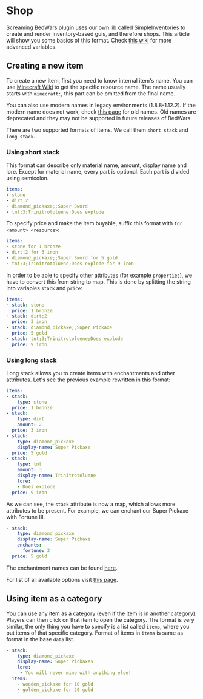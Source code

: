 # Shop

Screaming BedWars plugin uses our own lib called SimpleInventories to create and render inventory-based guis, and therefore shops. This article will show you some basics of this format. Check [this wiki](https://github.com/ScreamingSandals/SimpleInventories/wiki) for more advanced variables.

## Creating a new item

To create a new item, first you need to know internal item's name. You can use [Minecraft Wiki](https://minecraft.wiki) to get the specific resource name. The name usually starts with `minecraft:`, this part can be omitted from the final name.

You can also use modern names in legacy environments (1.8.8-1.12.2). If the modern name does not work, check [this page](https://helpch.at/docs/1.12.2/org/bukkit/Material.html) for old names. Old names are deprecated and they may not be supported in future releases of BedWars.

There are two supported formats of items. We call them `short stack` and `long stack`.

### Using short stack

This format can describe only material name, amount, display name and lore. Except for material name, every part is optional. Each part is divided using semicolon.

```yaml
items:
- stone
- dirt;2
- diamond_pickaxe;;Super Sword
- tnt;3;Trinitrotoluene;Does explode
```

To specify price and make the item buyable, suffix this format with `for <amount> <resource>`:

```yaml
items:
- stone for 1 bronze
- dirt;2 for 3 iron
- diamond_pickaxe;;Super Sword for 5 gold
- tnt;3;Trinitrotoluene;Does explode for 9 iron
```

In order to be able to specify other attributes (for example `properties`), we have to convert this from string to map. This is done by splitting the string into variables `stack` and `price`:

```yaml
items:
- stack: stone
  price: 1 bronze
- stack: dirt;2
  price: 3 iron
- stack: diamond_pickaxe;;Super Pickaxe
  price: 5 gold
- stack: tnt;3;Trinitrotoluene;Does explode
  price: 9 iron
```

### Using long stack

Long stack allows you to create items with enchantments and other attributes. Let's see the previous example rewritten in this format:

```yaml
items:
- stack: 
    type: stone
  price: 1 bronze
- stack: 
    type: dirt
    amount: 2
  price: 3 iron
- stack: 
    type: diamond_pickaxe
    display-name: Super Pickaxe
  price: 5 gold
- stack: 
    type: tnt
    amount: 3
    display-name: Trinitrotoluene
    lore:
    - Does explode
  price: 9 iron
```

As we can see, the `stack` attribute is now a map, which allows more attributes to be present. For example, we can enchant our Super Pickaxe with Fortune III.

```yaml
- stack: 
    type: diamond_pickaxe
    display-name: Super Pickaxe
    enchants:
      fortune: 3
  price: 5 gold
```

The enchantment names can be found [here](https://www.digminecraft.com/lists/enchantment_list_pc.php).

For list of all available options visit [this page](https://github.com/ScreamingSandals/SimpleInventories/wiki/Variable:-stack).

## Using item as a category

You can use any item as a category (even if the item is in another category). Players can then click on that item to open the category. The format is very similar, the only thing you have to specify is a list called `items`, where you put items of that specific category. Format of items in `items` is same as format in the base `data` list.

```yaml
- stack: 
    type: diamond_pickaxe
    display-name: Super Pickaxes
    lore:
     - You will never mine with anything else!
  items:
    - wooden_pickaxe for 10 gold
    - golden_pickaxe for 20 gold
```
